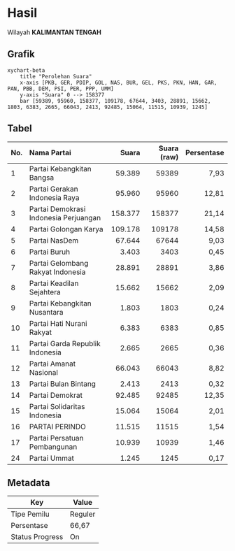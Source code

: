 # Hasil

Wilayah **KALIMANTAN TENGAH**

## Grafik

```mermaid
xychart-beta
    title "Perolehan Suara"
    x-axis [PKB, GER, PDIP, GOL, NAS, BUR, GEL, PKS, PKN, HAN, GAR, PAN, PBB, DEM, PSI, PER, PPP, UMM]
    y-axis "Suara" 0 --> 158377
    bar [59389, 95960, 158377, 109178, 67644, 3403, 28891, 15662, 1803, 6383, 2665, 66043, 2413, 92485, 15064, 11515, 10939, 1245]
```

## Tabel

| No. | Nama Partai                           | Suara   | Suara (raw) | Persentase |
|:--- |:------------------------------------- | -------:| -----------:| ----------:|
| 1   | Partai Kebangkitan Bangsa             | 59.389  | 59389       | 7,93       |
| 2   | Partai Gerakan Indonesia Raya         | 95.960  | 95960       | 12,81      |
| 3   | Partai Demokrasi Indonesia Perjuangan | 158.377 | 158377      | 21,14      |
| 4   | Partai Golongan Karya                 | 109.178 | 109178      | 14,58      |
| 5   | Partai NasDem                         | 67.644  | 67644       | 9,03       |
| 6   | Partai Buruh                          | 3.403   | 3403        | 0,45       |
| 7   | Partai Gelombang Rakyat Indonesia     | 28.891  | 28891       | 3,86       |
| 8   | Partai Keadilan Sejahtera             | 15.662  | 15662       | 2,09       |
| 9   | Partai Kebangkitan Nusantara          | 1.803   | 1803        | 0,24       |
| 10  | Partai Hati Nurani Rakyat             | 6.383   | 6383        | 0,85       |
| 11  | Partai Garda Republik Indonesia       | 2.665   | 2665        | 0,36       |
| 12  | Partai Amanat Nasional                | 66.043  | 66043       | 8,82       |
| 13  | Partai Bulan Bintang                  | 2.413   | 2413        | 0,32       |
| 14  | Partai Demokrat                       | 92.485  | 92485       | 12,35      |
| 15  | Partai Solidaritas Indonesia          | 15.064  | 15064       | 2,01       |
| 16  | PARTAI PERINDO                        | 11.515  | 11515       | 1,54       |
| 17  | Partai Persatuan Pembangunan          | 10.939  | 10939       | 1,46       |
| 24  | Partai Ummat                          | 1.245   | 1245        | 0,17       |


## Metadata

| Key             | Value   |
| --------------- | ------- |
| Tipe Pemilu     | Reguler |
| Persentase      | 66,67   |
| Status Progress | On      |



